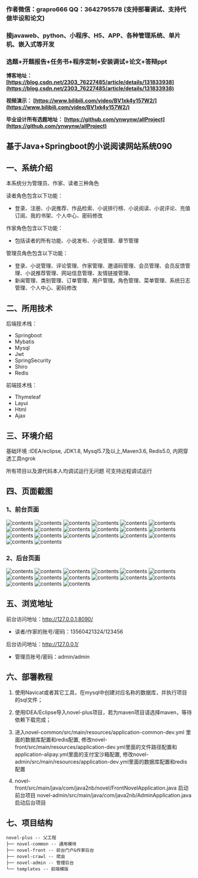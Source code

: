 ### 作者微信：grapro666 QQ：3642795578 (支持部署调试、支持代做毕设和论文)

### 接javaweb、python、小程序、H5、APP、各种管理系统、单片机、嵌入式等开发

### 选题+开题报告+任务书+程序定制+安装调试+论文+答辩ppt

**博客地址：
[https://blog.csdn.net/2303_76227485/article/details/131833938](https://blog.csdn.net/2303_76227485/article/details/131833938)**

**视频演示：
[https://www.bilibili.com/video/BV1xk4y157W2/](https://www.bilibili.com/video/BV1xk4y157W2/)**

**毕业设计所有选题地址：
[https://github.com/ynwynw/allProject](https://github.com/ynwynw/allProject)**

## 基于Java+Springboot的小说阅读网站系统090

## 一、系统介绍

本系统分为管理员、作家、读者三种角色

读者角色包含以下功能：
- 登录、注册、小说推荐、作品检索、小说排行榜、小说阅读、小说评论、充值订阅、我的书架、个人中心、密码修改

作家角色包含以下功能：
- 包括读者的所有功能、小说发布、小说管理、章节管理

管理员角色包含以下功能：
- 登录、小说管理、评论管理、作家管理、邀请码管理、会员管理、会员反馈管理、小说推荐管理、网站信息管理、友情链接管理、
- 新闻管理、类别管理、订单管理、用户管理。角色管理、菜单管理、系统日志管理、个人中心、密码修改

## 二、所用技术

后端技术栈：

- Springboot
- Mybatis
- Mysql
- Jwt
- SpringSecurity
- Shiro
- Redis

前端技术栈：

- Thymeleaf
- Layui
- Html
- Ajax

## 三、环境介绍

基础环境 :IDEA/eclipse, JDK1.8, Mysql5.7及以上,Maven3.6, Redis5.0, 内网穿透工具ngrok

所有项目以及源代码本人均调试运行无问题 可支持远程调试运行

## 四、页面截图
### 1、前台页面
![contents](./picture/picture1.png)
![contents](./picture/picture2.png)
![contents](./picture/picture3.png)
![contents](./picture/picture4.png)
![contents](./picture/picture5.png)
![contents](./picture/picture6.png)
![contents](./picture/picture7.png)
![contents](./picture/picture8.png)
![contents](./picture/picture9.png)
![contents](./picture/picture10.png)
![contents](./picture/picture11.png)
![contents](./picture/picture12.png)
![contents](./picture/picture13.png)
![contents](./picture/picture14.png)
![contents](./picture/picture15.png)
![contents](./picture/picture16.png)
![contents](./picture/picture17.png)
![contents](./picture/picture18.png)
![contents](./picture/picture19.png)
![contents](./picture/picture20.png)
### 2、后台页面
![contents](./picture/picture21.png)
![contents](./picture/picture22.png)
![contents](./picture/picture23.png)
![contents](./picture/picture24.png)
![contents](./picture/picture25.png)
![contents](./picture/picture26.png)
![contents](./picture/picture27.png)
![contents](./picture/picture28.png)
![contents](./picture/picture29.png)
![contents](./picture/picture30.png)
![contents](./picture/picture31.png)
![contents](./picture/picture32.png)
![contents](./picture/picture33.png)
![contents](./picture/picture34.png)
![contents](./picture/picture35.png)

## 五、浏览地址
前台访问地址：http://127.0.0.1:8090/
- 读者/作家的账号/密码：13560421324/123456

后台访问地址：http://127.0.0.1/
- 管理员账号/密码：admin/admin

## 六、部署教程

1. 使用Navicat或者其它工具，在mysql中创建对应名称的数据库，并执行项目的sql文件；

2. 使用IDEA/Eclipse导入novel-plus项目，若为maven项目请选择maven，等待依赖下载完成；

3. 进入novel-common/src/main/resources/application-common-dev.yml 里面的数据库配置和redis配置,
   修改novel-front/src/main/resources/application-dev.yml里面的文件路径配置和application-alipay.yml里面的支付宝沙箱配置,
   修改novel-admin/src/main/resources/application-dev.yml里面的数据库配置和redis配置

4. novel-front/src/main/java/com/java2nb/novel/FrontNovelApplication.java 启动前台项目
   novel-admin/src/main/java/com/java2nb/AdminApplication.java启动后台项目

## 七、项目结构

```
novel-plus -- 父工程
├── novel-common -- 通用模块
├── novel-front -- 前台门户&作家后台
├── novel-crawl -- 爬虫
├── novel-admin -- 管理后台
└── templates -- 前端模版
```
